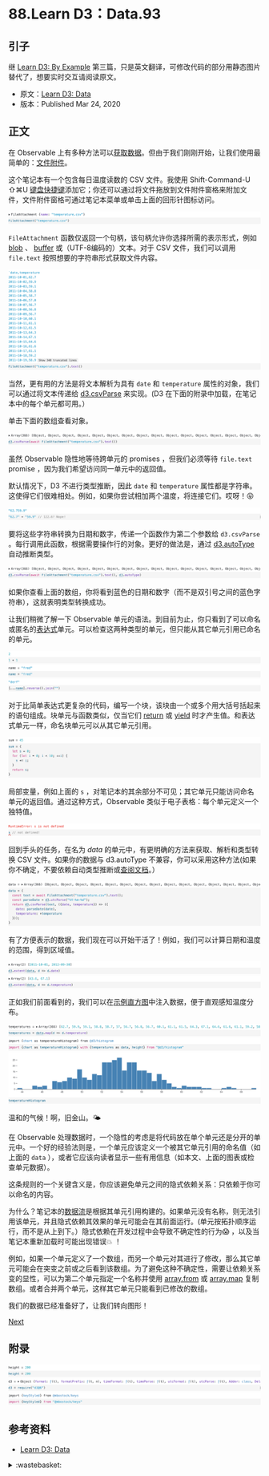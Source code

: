 # 88.Learn D3：Data.93

## <a name="start"></a> 引子
继 [Learn D3: By Example][url-pre] 第三篇，只是英文翻译，可修改代码的部分用静态图片替代了，想要实时交互请阅读原文。

- 原文：[Learn D3: Data][url-1]
- 版本：Published Mar 24, 2020

## <a name="title1"></a> 正文
在 Observable 上有多种方法可以[获取数据][url-2]。但由于我们刚刚开始，让我们使用最简单的：[文件附件][url-3]。

这个笔记本有一个包含每日温度读数的 CSV 文件。我使用 Shift-Command-U ⇧⌘U [键盘快捷键][url-4]添加它；你还可以通过将文件拖放到文件附件窗格来附加文件，文件附件窗格可通过笔记本菜单或单击上面的回形针图标访问。

![88-1][url-local-1]

`FileAttachment` 函数仅返回一个句柄，该句柄允许你选择所需的表示形式，例如 [blob][url-5] 、 [buffer][url-6] 或（UTF-8编码的）文本。对于 CSV 文件，我们可以调用 `file.text` 按照想要的字符串形式获取文件内容。

![88-2][url-local-2]

当然，更有用的方法是将文本解析为具有 `date` 和 `temperature` 属性的对象，我们可以通过将文本传递给 [d3.csvParse][url-16] 来实现。(D3 在下面的附录中加载，在笔记本中的每个单元都可用。）

单击下面的数组查看对象。

![88-3][url-local-3]

虽然 Observable 隐性地等待跨单元的 promises ，但我们必须等待 `file.text` promise ，因为我们希望访问同一单元中的返回值。

默认情况下，D3 不进行类型推断，因此 `date` 和 `temperature` 属性都是字符串。这使得它们很难相处。例如，如果你尝试相加两个温度，将连接它们。哎呀！😝

![88-4][url-local-4]

要将这些字符串转换为日期和数字，传递一个函数作为第二个参数给 `d3.csvParse` 。每行调用此函数，根据需要操作行的对象。更好的做法是，通过 [d3.autoType][url-7] 自动推断类型。

![88-5][url-local-5]

如果你查看上面的数组，你将看到蓝色的日期和数字（而不是双引号之间的蓝色字符串），这就表明类型转换成功。

让我们稍微了解一下 Observable 单元的语法。到目前为止，你只看到了可以命名或匿名的[表达式][url-8]单元。可以检查这两种类型的单元，但只能从其它单元引用已命名的单元。

![88-6][url-local-6]
![88-7][url-local-7]
![88-8][url-local-8]

对于比简单表达式更复杂的代码，编写一个块，该块由一个或多个用大括号括起来的语句组成。块单元与函数类似，仅当它们 [return][url-9] 或 [yield][url-10] 时才产生值。和表达式单元一样，命名块单元可以从其它单元引用。

![88-9][url-local-9]

局部变量，例如上面的 `s` ，对笔记本的其余部分不可见；其它单元只能访问命名单元的返回值。通过这种方式，Observable 类似于电子表格：每个单元定义一个独特值。

![88-10][url-local-10]

回到手头的任务，在名为 *data* 的单元中，有更明确的方法来获取、解析和类型转换 CSV 文件。如果你的数据与 d3.autoType 不兼容，你可以采用这种方法(如果你不确定，不要依赖自动类型推断或[查阅文档][url-11]。）

![88-11][url-local-11]

有了方便表示的数据，我们现在可以开始干活了！例如，我们可以计算日期和温度的范围，得到区域值。

![88-12][url-local-12]
![88-13][url-local-13]

正如我们前面看到的，我们可以在[示例直方图][url-12]中注入数据，便于直观感知温度分布。

![88-14][url-local-14]
![88-15][url-local-15]
![88-16][url-local-16]

温和的气候！啊，旧金山。🌤

在 Observable 处理数据时，一个隐性的考虑是将代码放在单个单元还是分开的单元中。一个好的经验法则是，一个单元应该定义一个被其它单元引用的命名值（如上面的 `data` ），或者它应该向读者显示一些有用信息（如本文、上面的图表或检查单元数据）。

这条规则的一个关键含义是，你应该避免单元之间的隐式依赖关系：只依赖于你可以命名的内容。

为什么？笔记本的[数据流][url-13]是根据其单元引用构建的。如果单元没有名称，则无法引用该单元，并且隐式依赖其效果的单元可能会在其前面运行。(单元按拓扑顺序运行，而不是从上到下。）隐式依赖在开发过程中会导致不确定性的行为😱 ，以及当笔记本重新加载时可能出现错误💥 ！

例如，如果一个单元定义了一个数组，而另一个单元对其进行了修改，那么其它单元可能会在突变之前或之后看到该数组。为了避免这种不确定性，需要让依赖关系变的显性，可以为第二个单元指定一个名称并使用 [array.from][url-14] 或 [array.map][url-15] 复制数组。或者合并两个单元，这样其它单元只能看到已修改的数组。

我们的数据已经准备好了，让我们转向图形！

[Next][url-next]

## 附录

![88-17][url-local-17]
![88-18][url-local-18]
![88-19][url-local-19]

## <a name="reference"></a> 参考资料
- [Learn D3: Data][url-1]

[url-pre]:https://github.com/XXHolic/blog/issues/92
[url-next]:https://github.com/XXHolic/blog/issues/94
[url-1]:https://observablehq.com/@d3/learn-d3-data?collection=@d3/learn-d3
[url-2]:https://observablehq.com/@observablehq/introduction-to-data
[url-3]:https://observablehq.com/@observablehq/file-attachments
[url-4]:https://observablehq.com/@observablehq/keyboard-shortcuts
[url-5]:https://developer.mozilla.org/en-US/docs/Web/API/Blob
[url-6]:https://developer.mozilla.org/en-US/docs/Web/JavaScript/Reference/Global_Objects/ArrayBuffer
[url-7]:https://observablehq.com/@d3/d3-autotype
[url-8]:https://2ality.com/2012/09/expressions-vs-statements.html
[url-9]:https://developer.mozilla.org/en-US/docs/Web/JavaScript/Reference/Statements/return
[url-10]:https://developer.mozilla.org/en-US/docs/Web/JavaScript/Reference/Operators/yield
[url-11]:https://github.com/d3/d3-dsv/blob/master/README.md#autoType
[url-12]:https://observablehq.com/@d3/histogram
[url-13]:https://observablehq.com/@observablehq/how-observable-runs
[url-14]:https://developer.mozilla.org/en-US/docs/Web/JavaScript/Reference/Global_Objects/Array/from
[url-15]:https://developer.mozilla.org/en-US/docs/Web/JavaScript/Reference/Global_Objects/Array/map
[url-16]:https://github.com/d3/d3-dsv/blob/master/README.md#csvParse



[url-local-1]:./images/88/1.png
[url-local-2]:./images/88/2.png
[url-local-3]:./images/88/3.png
[url-local-4]:./images/88/4.png
[url-local-5]:./images/88/5.png
[url-local-6]:./images/88/6.png
[url-local-7]:./images/88/7.png
[url-local-8]:./images/88/8.png
[url-local-9]:./images/88/9.png
[url-local-10]:./images/88/10.png
[url-local-11]:./images/88/11.png
[url-local-12]:./images/88/12.png
[url-local-13]:./images/88/13.png
[url-local-14]:./images/88/14.png
[url-local-15]:./images/88/15.png
[url-local-16]:./images/88/16.png
[url-local-17]:./images/88/17.png
[url-local-18]:./images/88/18.png
[url-local-19]:./images/88/19.png

<details>
<summary>:wastebasket:</summary>

在玩《巫师 3》的过程中，经常碰到这样一类事件任务：

冲突中的人，描述同一件事情却是完全不一样的版本，但也都说得通，最后还偏偏要你这个从未经历其中的人做决定。

处理过几次后，发现有时候在游戏中真是对人性的拷问，两难境地，难以决断。

要是在现实中碰到这样的情况，报警相对来说还真的是个好方法。

</details>

